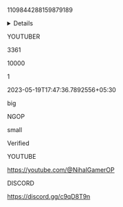 <?xml version="1.0"?>

<Preset xmlns:xsi="http://www.w3.org/2001/XMLSchema-instance" xmlns:xsd="http://www.w3.org/2001/XMLSchema">

  <ID>1109844288159879189</ID>

  <Details>OP ShoP</Details>

  <State>YOUTUBER</State>

  <PartySize>3361</PartySize>

  <PartyMax>10000</PartyMax>

  <Timestamps>1</Timestamps>

  <CustomTimestamp>2023-05-19T17:47:36.7892556+05:30</CustomTimestamp>

  <LargeKey>big</LargeKey>

  <LargeText>NGOP</LargeText>

  <SmallKey>small</SmallKey>

  <SmallText>Verified</SmallText>

  <Button1Text>YOUTUBE</Button1Text>

  <Button1URL>https://youtube.com/@NihalGamerOP</Button1URL>

  <Button2Text>DISCORD</Button2Text>

  <Button2URL>https://discord.gg/c9qD8T9n</Button2URL>

</Preset>

